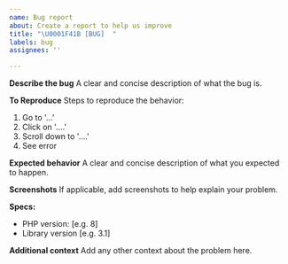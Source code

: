 ```yaml
---
name: Bug report
about: Create a report to help us improve
title: "\U0001F41B [BUG]  "
labels: bug
assignees: ''

---
```


**Describe the bug**
A clear and concise description of what the bug is.

**To Reproduce**
Steps to reproduce the behavior:
1. Go to '...'
2. Click on '....'
3. Scroll down to '....'
4. See error

**Expected behavior**
A clear and concise description of what you expected to happen.

**Screenshots**
If applicable, add screenshots to help explain your problem.

**Specs:**
 - PHP version: [e.g. 8]
 - Library version [e.g. 3.1]

**Additional context**
Add any other context about the problem here.
